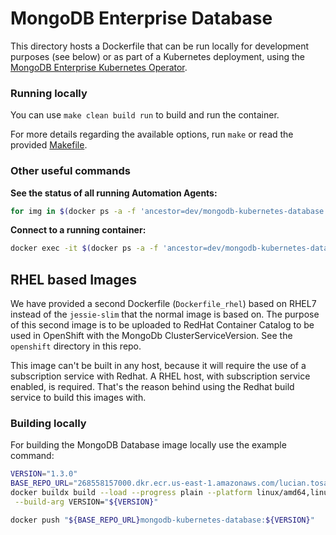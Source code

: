 # MongoDB Enterprise Database

This directory hosts a Dockerfile that can be run locally for development purposes (see below) or
as part of a Kubernetes deployment, using the [MongoDB Enterprise Kubernetes Operator](../mongodb-kubernetes-operator).

### Running locally

You can use `make clean build run` to build and run the container.

For more details regarding the available options, run `make` or read the provided [Makefile](Makefile).


### Other useful commands

**See the status of all running Automation Agents:**

```bash
for img in $(docker ps -a -f 'ancestor=dev/mongodb-kubernetes-database' | tail -n +2 | awk '{print $1}'); do echo; echo "$img"; echo "---"; docker exec -t "$img" ps -ef; echo "---"; done
```

**Connect to a running container:**

```bash
docker exec -it $(docker ps -a -f 'ancestor=dev/mongodb-kubernetes-database' | tail -n +2 | awk '{print $1}') /bin/bash
```

## RHEL based Images

We have provided a second Dockerfile (`Dockerfile_rhel`) based on RHEL7 instead of the `jessie-slim` that the
normal image is based on. The purpose of this second image is to be uploaded to RedHat Container Catalog to be used
in OpenShift with the MongoDb ClusterServiceVersion. See the `openshift` directory in this repo.

This image can't be built in any host, because it will require the use of a subscription service with Redhat. A RHEL
host, with subscription service enabled, is required. That's the reason behind using the Redhat build service to build
this images with.

### Building locally

For building the MongoDB Database image locally use the example command:

```bash
VERSION="1.3.0"
BASE_REPO_URL="268558157000.dkr.ecr.us-east-1.amazonaws.com/lucian.tosa/"
docker buildx build --load --progress plain --platform linux/amd64,linux/arm64,linux/s390x,linux/ppc64le . -f docker/mongodb-kubernetes-database/Dockerfile -t "${BASE_REPO_URL}mongodb-kubernetes-database:${VERSION}" \
 --build-arg VERSION="${VERSION}"

docker push "${BASE_REPO_URL}mongodb-kubernetes-database:${VERSION}"
```
